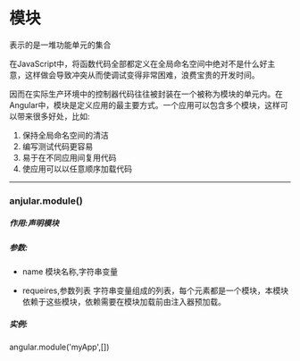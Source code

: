 # 模块

表示的是一堆功能单元的集合


在JavaScript中，将函数代码全部都定义在全局命名空间中绝对不是什么好主意，这样做会导致冲突从而使调试变得非常困难，浪费宝贵的开发时间。

因而在实际生产环境中的控制器代码往往被封装在一个被称为模块的单元内。在Angular中，模块是定义应用的最主要方式。一个应用可以包含多个模块，这样可以带来很多好处，比如:

1. 保持全局命名空间的清洁
2. 编写测试代码更容易
3. 易于在不同应用间复用代码
4. 使应用可以以任意顺序加载代码

------------------------------


### anjular.module()

##### 作用:声明模块

##### 参数:

* name
   模块名称,字符串变量

* requeires,参数列表
   字符串变量组成的列表，每个元素都是一个模块，本模块依赖于这些模块，依赖需要在模块加载前由注入器预加载。


##### 实例:

angular.module('myApp',[])


